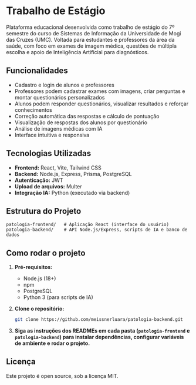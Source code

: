 # Trabalho de Estágio

Plataforma educacional desenvolvida como trabalho de estágio do 7º semestre do curso de Sistemas de Informação da Universidade de Mogi das Cruzes (UMC).
Voltada para estudantes e professores da área da saúde, com foco em exames de imagem médica, questões de múltipla escolha e apoio de Inteligência Artificial para diagnósticos.

## Funcionalidades
- Cadastro e login de alunos e professores
- Professores podem cadastrar exames com imagens, criar perguntas e montar questionários personalizados
- Alunos podem responder questionários, visualizar resultados e reforçar conhecimentos
- Correção automática das respostas e cálculo de pontuação
- Visualização de respostas dos alunos por questionário
- Análise de imagens médicas com IA
- Interface intuitiva e responsiva

## Tecnologias Utilizadas
- **Frontend:** React, Vite, Tailwind CSS
- **Backend:** Node.js, Express, Prisma, PostgreSQL
- **Autenticação:** JWT
- **Upload de arquivos:** Multer
- **Integração IA:** Python (executado via backend)

## Estrutura do Projeto
```
patologia-frontend/   # Aplicação React (interface do usuário)
patologia-backend/    # API Node.js/Express, scripts de IA e banco de dados
```

## Como rodar o projeto

1. **Pré-requisitos:**
   - Node.js (18+)
   - npm
   - PostgreSQL
   - Python 3 (para scripts de IA)

2. **Clone o repositório:**
   ```bash
   git clone https://github.com/meissnerluara/patologia-backend.git
   ```

3. **Siga as instruções dos READMEs em cada pasta (`patologia-frontend` e `patologia-backend`) para instalar dependências, configurar variáveis de ambiente e rodar o projeto.**

## Licença
Este projeto é open source, sob a licença MIT.
